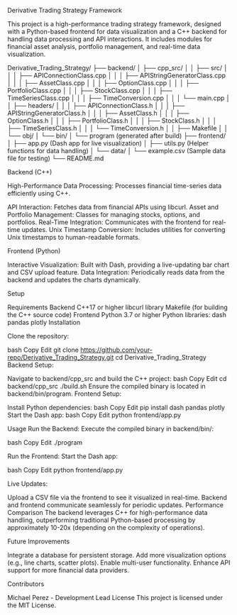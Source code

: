 Derivative Trading Strategy Framework

This project is a high-performance trading strategy framework, designed with a Python-based frontend for data visualization and a C++ backend for handling data processing and API interactions. It includes modules for financial asset analysis, portfolio management, and real-time data visualization.

Derivative_Trading_Strategy/
├── backend/
│   ├── cpp_src/
│   │   ├── src/
│   │   │   ├── APIConnectionClass.cpp
│   │   │   ├── APIStringGeneratorClass.cpp
│   │   │   ├── AssetClass.cpp
│   │   │   ├── OptionClass.cpp
│   │   │   ├── PortfolioClass.cpp
│   │   │   ├── StockClass.cpp
│   │   │   ├── TimeSeriesClass.cpp
│   │   │   ├── TimeConversion.cpp
│   │   │   └── main.cpp
│   │   ├── headers/
│   │   │   ├── APIConnectionClass.h
│   │   │   ├── APIStringGeneratorClass.h
│   │   │   ├── AssetClass.h
│   │   │   ├── OptionClass.h
│   │   │   ├── PortfolioClass.h
│   │   │   ├── StockClass.h
│   │   │   ├── TimeSeriesClass.h
│   │   │   └── TimeConversion.h
│   │   ├── Makefile
│   │   └── obj/
│   └── bin/
│       └── program (generated after build)
├── frontend/
│   ├── app.py (Dash app for live visualization)
│   ├── utils.py (Helper functions for data handling)
│   └── data/
│       └── example.csv (Sample data file for testing)
└── README.md

Backend (C++)

High-Performance Data Processing: Processes financial time-series data efficiently using C++.

API Interaction: Fetches data from financial APIs using libcurl.
Asset and Portfolio Management: Classes for managing stocks, options, and portfolios.
Real-Time Integration: Communicates with the frontend for real-time updates.
Unix Timestamp Conversion: Includes utilities for converting Unix timestamps to human-readable formats.

Frontend (Python)

Interactive Visualization: Built with Dash, providing a live-updating bar chart and CSV upload feature.
Data Integration: Periodically reads data from the backend and updates the charts dynamically.

Setup

Requirements
Backend
C++17 or higher
libcurl library
Makefile (for building the C++ source code)
Frontend
Python 3.7 or higher
Python libraries:
dash
pandas
plotly
Installation

Clone the repository:

bash
Copy
Edit
git clone https://github.com/your-repo/Derivative_Trading_Strategy.git
cd Derivative_Trading_Strategy
Backend Setup:

Navigate to backend/cpp_src and build the C++ project:
bash
Copy
Edit
cd backend/cpp_src
./build.sh
Ensure the compiled binary is located in backend/bin/program.
Frontend Setup:

Install Python dependencies:
bash
Copy
Edit
pip install dash pandas plotly
Start the Dash app:
bash
Copy
Edit
python frontend/app.py

Usage
Run the Backend: Execute the compiled binary in backend/bin/:

bash
Copy
Edit
./program

Run the Frontend: Start the Dash app:

bash
Copy
Edit
python frontend/app.py

Live Updates:

Upload a CSV file via the frontend to see it visualized in real-time.
Backend and frontend communicate seamlessly for periodic updates.
Performance Comparison
The backend leverages C++ for high-performance data handling, outperforming traditional Python-based processing by approximately 10-20x (depending on the complexity of operations).

Future Improvements

Integrate a database for persistent storage.
Add more visualization options (e.g., line charts, scatter plots).
Enable multi-user functionality.
Enhance API support for more financial data providers.

Contributors

Michael Perez - Development Lead
License
This project is licensed under the MIT License.

